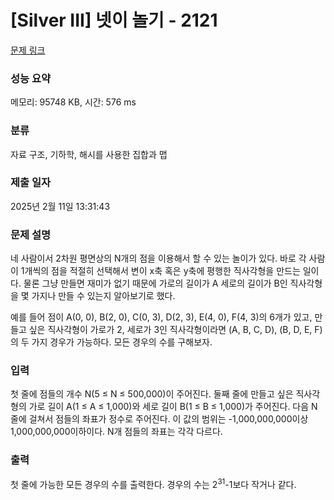 # [Silver III] 넷이 놀기 - 2121 

[문제 링크](https://www.acmicpc.net/problem/2121) 

### 성능 요약

메모리: 95748 KB, 시간: 576 ms

### 분류

자료 구조, 기하학, 해시를 사용한 집합과 맵

### 제출 일자

2025년 2월 11일 13:31:43

### 문제 설명

<p>네 사람이서 2차원 평면상의 N개의 점을 이용해서 할 수 있는 놀이가 있다. 바로 각 사람이 1개씩의 점을 적절히 선택해서 변이 x축 혹은 y축에 평행한 직사각형을 만드는 일이다. 물론 그냥 만들면 재미가 없기 때문에 가로의 길이가 A 세로의 길이가 B인 직사각형을 몇 가지나 만들 수 있는지 알아보기로 했다.</p>

<p>예를 들어 점이 A(0, 0), B(2, 0), C(0, 3), D(2, 3), E(4, 0), F(4, 3)의 6개가 있고, 만들고 싶은 직사각형이 가로가 2, 세로가 3인 직사각형이라면 (A, B, C, D), (B, D, E, F)의 두 가지 경우가 가능하다. 모든 경우의 수를 구해보자.</p>

### 입력 

 <p>첫 줄에 점들의 개수 N(5 ≤ N ≤ 500,000)이 주어진다. 둘째 줄에 만들고 싶은 직사각형의 가로 길이 A(1 ≤ A ≤ 1,000)와 세로 길이 B(1 ≤ B ≤ 1,000)가 주어진다. 다음 N줄에 걸쳐서 점들의 좌표가 정수로 주어진다. 이 값의 범위는 -1,000,000,000이상 1,000,000,000이하이다. N개 점들의 좌표는 각각 다르다.</p>

### 출력 

 <p>첫 줄에 가능한 모든 경우의 수를 출력한다. 경우의 수는 2<sup>31</sup>-1보다 작거나 같다.</p>

